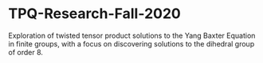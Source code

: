 # TPQ-Research-Fall-2020
Exploration of twisted tensor product solutions to the Yang Baxter Equation in finite groups, with a focus on discovering solutions to the dihedral group of order 8.
